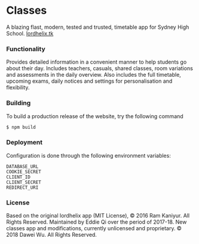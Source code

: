 # Classes
A blazing flast, modern, tested and trusted, timetable app for Sydney High School. [lordhelix.tk](https://lordhelix.tk/)

### Functionality
Provides detailed information in a convenient manner to help students go about their day. Includes teachers, casuals, shared classes, room variations and assessments in the daily overview. Also includes the full timetable, upcoming exams, daily notices and settings for personalisation and flexibility.

### Building
To build a production release of the website, try the following command
```sh
$ npm build
```

### Deployment
Configuration is done through the following environment variables:
```
DATABASE_URL
COOKIE_SECRET
CLIENT_ID
CLIENT_SECRET
REDIRECT_URI
```

### License
Based on the original lordhelix app (MIT License), &copy; 2016 Ram Kaniyur. All Rights Reserved.
Maintained by Eddie Qi over the period of 2017-18.
New classes app and modifications, currently unlicensed and proprietary. &copy; 2018 Dawei Wu. All Rights Reserved.